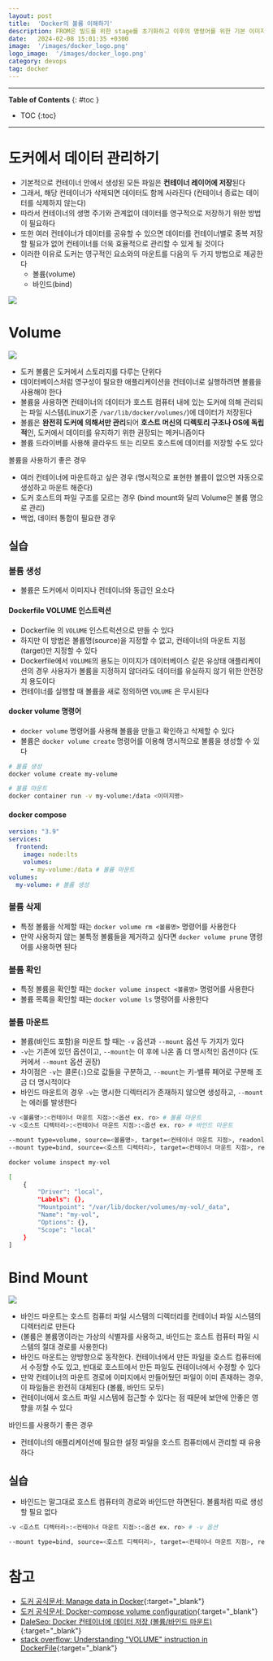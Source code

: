 ```yaml
---
layout: post
title:  'Docker의 볼륨 이해하기'
description: FROM은 빌드를 위한 stage를 초기화하고 이후의 명령어를 위한 기본 이미지를 만듭니다.
date:   2024-02-08 15:01:35 +0300
image:  '/images/docker_logo.png'
logo_image:  '/images/docker_logo.png'
category: devops
tag: docker
---
```

---

**Table of Contents**
{: #toc }
*  TOC
{:toc}

---

# 도커에서 데이터 관리하기  

- 기본적으로 컨테이너 안에서 생성된 모든 파일은 **컨테이너 레이어에 저장**된다
- 그래서, 해당 컨테이너가 삭제되면 데이터도 함께 사라진다 (컨테이너 종료는 데이터를 삭제하지 않는다)
- 따라서 컨테이너의 생명 주기와 관계없이 데이터를 영구적으로 저장하기 위한 방법이 필요하다
- 또한 여러 컨테이너가 데이터를 공유할 수 있으면 데이터를 컨테이너별로 중복 저장할 필요가 없어 컨테이너를 더욱 효율적으로 관리할 수 있게 될 것이다  
- 이러한 이유로 도커는 영구적인 요소와의 마운트를 다음의 두 가지 방법으로 제공한다
  - 볼륨(volume)
  - 바인드(bind)

![](../../images/docker_17.png)  


# Volume  

![](../../images/docker_18.png)  

- 도커 볼륨은 도커에서 스토리지를 다루는 단위다
- 데이터베이스처럼 영구성이 필요한 애플리케이션을 컨테이너로 실행하려면 볼륨을 사용해야 한다
- 볼륨을 사용하면 컨테이너의 데이터가 호스트 컴퓨터 내에 있는 도커에 의해 관리되는 파일 시스템(Linux기준 `/var/lib/docker/volumes/`)에 데이터가 저장된다
- 볼륨은 **완전히 도커에 의해서만 관리**되어 **호스트 머신의 디렉토리 구조나 OS에 독립적**인, 도커에서 데이터를 유지하기 위한 권장되는 메커니즘이다  
- 볼륨 드라이버를 사용해 클라우드 또는 리모트 호스트에 데이터를 저장할 수도 있다


<div class="bell-para">
    <div class="bell-bar">
      <i class="fa-solid fa-bell"></i>
      볼륨을 사용하기 좋은 경우  
    </div>
    <div class="bell-content">
      <ul>
        <li>여러 컨테이너에 마운트하고 싶은 경우 (명시적으로 표현한 볼륨이 없으면 자동으로 생성하고 마운트 해준다)</li>
        <li>도커 호스트의 파일 구조를 모르는 경우 (bind mount와 달리 Volume은 볼륨 명으로 관리)</li>
        <li>백업, 데이터 통합이 필요한 경우</li>
      </ul>
    </div>
</div>

## 실습

### 볼륨 생성

- 볼륨은 도커에서 이미지나 컨테이너와 동급인 요소다

#### Dockerfile VOLUME 인스트럭션

- Dockerfile 의 `VOLUME` 인스트럭션으로 만들 수 있다
- 하지만 이 방법은 볼륨명(source)을 지정할 수 없고, 컨테이너의 마운트 지점(target)만 지정할 수 있다
- Dockerfile에서 `VOLUME`의 용도는 이미지가 데이터베이스 같은 유상태 애플리케이션의 경우 사용자가 볼륨을 지정하지 않더라도 데이터를 유실하지 않기 위한 안전장치 용도이다
- 컨테이너를 실행할 때 볼륨을 새로 정의하면 `VOLUME` 은 무시된다

#### docker volume 명령어

- `docker volume` 명령어를 사용해 볼륨을 만들고 확인하고 삭제할 수 있다
- 볼륨은 `docker volume create` 명령어를 이용해 명시적으로 볼륨을 생성할 수 있다

```sh
# 볼륨 생성
docker volume create my-volume

# 볼륨 마운트
docker container run -v my-volume:/data <이미지명>
```

#### docker compose


```yml
version: "3.9"
services:
  frontend:
    image: node:lts
    volumes:
      - my-volume:/data # 볼륨 마운트
volumes:
  my-volume: # 볼륨 생성
```

### 볼륨 삭제

- 특정 볼륨을 삭제할 때는 `docker volume rm <볼륨명>` 명령어를 사용한다
- 만약 사용하지 않는 불특정 볼륨들을 제거하고 싶다면 `docker volume prune` 명령어를 사용하면 된다

### 볼륨 확인

- 특정 볼륨을 확인할 때는 `docker volume inspect <볼륨명>` 명렁어를 사용한다
- 볼륨 목록을 확인할 때는 `docker volume ls` 명령어를 사용한다

### 볼륨 마운트

- 볼륨(바인드 포함)을 마운트 할 때는 `-v` 옵션과 `--mount` 옵션 두 가지가 있다
- `-v`는 기존에 있던 옵션이고, `--mount`는 이 후에 나온 좀 더 명시적인 옵션이다 (도커에서 `--mount` 옵션 권장)
- 차이점은 `-v`는 콜론(`:`)으로 값들을 구분하고, `--mount`는 키-밸류 페어로 구분해 조금 더 명시적이다
- 바인드 마운트의 경우 `-v`는 명시한 디렉터리가 존재하지 않으면 생성하고, `--mount`는 에러를 발생한다

```sh
-v <볼륨명>:<컨테이너 마운트 지점>:<옵션 ex. ro> # 볼륨 마운트
-v <호스트 디렉터리>:<컨테이너 마운트 지점>:<옵션 ex. ro> # 바인드 마운트

--mount type=volume, source=<볼륨명>, target=<컨테이너 마운트 지점>, readonly # 볼륨 마운트
--mount type=bind, source=<호스트 디렉터리>, target=<컨테이너 마운트 지점>, readonly # 바인드 마운트
```

```sh
docker volume inspect my-vol

[
    {
        "Driver": "local",
        "Labels": {},
        "Mountpoint": "/var/lib/docker/volumes/my-vol/_data",
        "Name": "my-vol",
        "Options": {},
        "Scope": "local"
    }
]
```

# Bind Mount

![](../../images/docker_19.png)  


- 바인드 마운트는 호스트 컴퓨터 파일 시스템의 디렉터리를 컨테이너 파일 시스템의 디렉터리로 만든다
- (볼륨은 볼륨명이라는 가상의 식별자를 사용하고, 바인드는 호스트 컴퓨터 파일 시스템의 절대 경로를 사용한다)
- 바인드 마운트는 양방향으로 동작한다. 컨테이너에서 만든 파일을 호스트 컴퓨터에서 수정할 수도 있고, 반대로 호스트에서 만든 파일도 컨테이너에서 수정할 수 있다
- 만약 컨테이너의 마운트 경로에 이미지에서 만들어뒀던 파일이 이미 존재하는 경우, 이 파일들은 완전히 대체된다 (볼륨, 바인드 모두)
- 컨테이너에서 호스트 파일 시스템에 접근할 수 있다는 점 때문에 보안에 안좋은 영향을 끼칠 수 있다

<div class="bell-para">
    <div class="bell-bar">
      <i class="fa-solid fa-bell"></i>
      바인드를 사용하기 좋은 경우  
    </div>
    <div class="bell-content">
      <ul>
        <li>컨테이너의 애플리케이션에 필요한 설정 파일을 호스트 컴퓨터에서 관리할 때 유용하다</li>
      </ul>
    </div>
</div>

## 실습

- 바인드는 말그대로 호스트 컴퓨터의 경로와 바인드만 하면된다. 볼륨처럼 따로 생성할 필요 없다

```sh
-v <호스트 디렉터리>:<컨테이너 마운트 지점>:<옵션 ex. ro> # -v 옵션

--mount type=bind, source=<호스트 디렉터리>, target=<컨테이너 마운트 지점>, readonly # --mount 옵션 (권장방식)
```

# 참고

- [도커 공식문서: Manage data in Docker](https://docs.docker.com/storage/){:target="_blank"}
- [도커 공식문서: Docker-compose volume configuration](https://docs.docker.com/compose/compose-file/compose-file-v3/#volume-configuration-reference){:target="_blank"}
- [DaleSeo: Docker 컨테이너에 데이터 저장 (볼륨/바인드 마운트)](https://www.daleseo.com/docker-volumes-bind-mounts/){:target="_blank"}
- [stack overflow: Understanding "VOLUME" instruction in DockerFile](https://stackoverflow.com/questions/41935435/understanding-volume-instruction-in-dockerfile){:target="_blank"}
